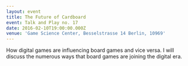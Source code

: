 ```yaml
---
layout: event
title: The Future of Cardboard
event: Talk and Play no. 17
date: 2016-02-10T19:00:00.000Z
venue: 'Game Science Center, Besselstrasse 14 Berlin, 10969'
---
```


How digital games are influencing board games and vice versa. I will discuss the numerous ways that board games are joining the digital era.
